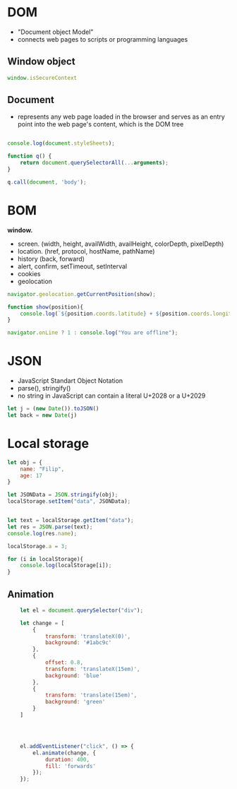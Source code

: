 # DOM
* "Document object Model"
* connects web pages to scripts or programming languages


## Window object
```js
window.isSecureContext


```

## Document

*  represents any web page loaded in the browser and serves as an entry point into the web page's content, which is the DOM tree


```js

console.log(document.styleSheets);

function q() {
    return document.querySelectorAll(...arguments);
}

q.call(document, 'body');

```





# BOM
**window.**
* screen. (width, height, availWidth, availHeight, colorDepth, pixelDepth)
* location. (href, protocol, hostName, pathName)
* history (back, forward)
* alert, confirm, setTimeout, setInterval
* cookies
* geolocation

```js
navigator.geolocation.getCurrentPosition(show);

function show(position){
    console.log(`${position.coords.latitude} + ${position.coords.longitude}`)
}
```

```js
navigator.onLine ? 1 : console.log("You are offline");
```

# JSON
* JavaScript Standart Object Notation
* parse(), stringify()
* no string in JavaScript can contain a literal U+2028 or a U+2029

```js
let j = (new Date()).toJSON()
let back = new Date(j)
```

# Local storage
```javascript
let obj = {
    name: "Filip",
    age: 17
}

let JSONData = JSON.stringify(obj);
localStorage.setItem("data", JSONData);


let text = localStorage.getItem("data");
let res = JSON.parse(text);
console.log(res.name);

localStorage.a = 3;
```

```js
for (i in localStorage){
    console.log(localStorage[i]);
}

```


## Animation

```js
    let el = document.querySelector("div");

    let change = [
        {
    		transform: 'translateX(0)',
    		background: '#1abc9c'
    	},
    	{
    		offset: 0.8,
    		transform: 'translateX(15em)',
    		background: 'blue'
    	},
    	{
    		transform: 'translate(15em)',
    		background: 'green'
    	}
    ]




    el.addEventListener("click", () => {
    	el.animate(change, {
    		duration: 400,
    		fill: 'forwards'
    	});
    });
```
